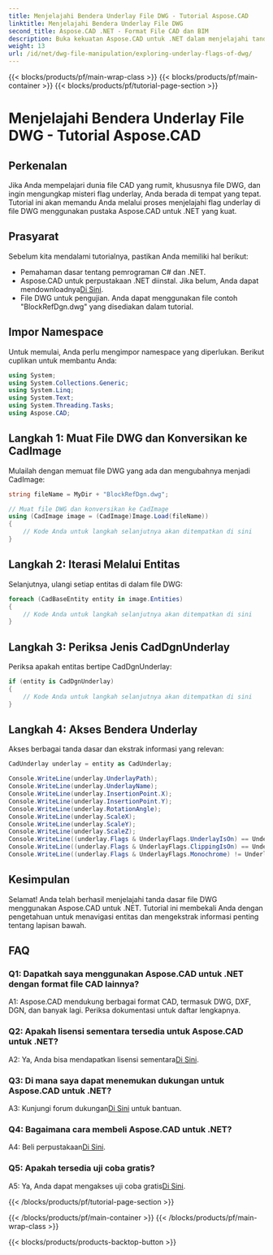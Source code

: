 ```yaml
---
title: Menjelajahi Bendera Underlay File DWG - Tutorial Aspose.CAD
linktitle: Menjelajahi Bendera Underlay File DWG
second_title: Aspose.CAD .NET - Format File CAD dan BIM
description: Buka kekuatan Aspose.CAD untuk .NET dalam menjelajahi tanda lapisan bawah file DWG. Ikuti panduan langkah demi langkah kami.
weight: 13
url: /id/net/dwg-file-manipulation/exploring-underlay-flags-of-dwg/
---
```


{{< blocks/products/pf/main-wrap-class >}}
{{< blocks/products/pf/main-container >}}
{{< blocks/products/pf/tutorial-page-section >}}

# Menjelajahi Bendera Underlay File DWG - Tutorial Aspose.CAD

## Perkenalan

Jika Anda mempelajari dunia file CAD yang rumit, khususnya file DWG, dan ingin mengungkap misteri flag underlay, Anda berada di tempat yang tepat. Tutorial ini akan memandu Anda melalui proses menjelajahi flag underlay di file DWG menggunakan pustaka Aspose.CAD untuk .NET yang kuat.

## Prasyarat

Sebelum kita mendalami tutorialnya, pastikan Anda memiliki hal berikut:

- Pemahaman dasar tentang pemrograman C# dan .NET.
-  Aspose.CAD untuk perpustakaan .NET diinstal. Jika belum, Anda dapat mendownloadnya[Di Sini](https://releases.aspose.com/cad/net/).
- File DWG untuk pengujian. Anda dapat menggunakan file contoh "BlockRefDgn.dwg" yang disediakan dalam tutorial.

## Impor Namespace

Untuk memulai, Anda perlu mengimpor namespace yang diperlukan. Berikut cuplikan untuk membantu Anda:

```csharp
using System;
using System.Collections.Generic;
using System.Linq;
using System.Text;
using System.Threading.Tasks;
using Aspose.CAD;

```

## Langkah 1: Muat File DWG dan Konversikan ke CadImage

Mulailah dengan memuat file DWG yang ada dan mengubahnya menjadi CadImage:

```csharp
string fileName = MyDir + "BlockRefDgn.dwg";

// Muat file DWG dan konversikan ke CadImage
using (CadImage image = (CadImage)Image.Load(fileName))
{
    // Kode Anda untuk langkah selanjutnya akan ditempatkan di sini
}
```

## Langkah 2: Iterasi Melalui Entitas

Selanjutnya, ulangi setiap entitas di dalam file DWG:

```csharp
foreach (CadBaseEntity entity in image.Entities)
{
    // Kode Anda untuk langkah selanjutnya akan ditempatkan di sini
}
```

## Langkah 3: Periksa Jenis CadDgnUnderlay

Periksa apakah entitas bertipe CadDgnUnderlay:

```csharp
if (entity is CadDgnUnderlay)
{
    // Kode Anda untuk langkah selanjutnya akan ditempatkan di sini
}
```

## Langkah 4: Akses Bendera Underlay

Akses berbagai tanda dasar dan ekstrak informasi yang relevan:

```csharp
CadUnderlay underlay = entity as CadUnderlay;

Console.WriteLine(underlay.UnderlayPath);
Console.WriteLine(underlay.UnderlayName);
Console.WriteLine(underlay.InsertionPoint.X);
Console.WriteLine(underlay.InsertionPoint.Y);
Console.WriteLine(underlay.RotationAngle);
Console.WriteLine(underlay.ScaleX);
Console.WriteLine(underlay.ScaleY);
Console.WriteLine(underlay.ScaleZ);
Console.WriteLine((underlay.Flags & UnderlayFlags.UnderlayIsOn) == UnderlayFlags.UnderlayIsOn);
Console.WriteLine((underlay.Flags & UnderlayFlags.ClippingIsOn) == UnderlayFlags.ClippingIsOn);
Console.WriteLine((underlay.Flags & UnderlayFlags.Monochrome) != UnderlayFlags.Monochrome);
```

## Kesimpulan

Selamat! Anda telah berhasil menjelajahi tanda dasar file DWG menggunakan Aspose.CAD untuk .NET. Tutorial ini membekali Anda dengan pengetahuan untuk menavigasi entitas dan mengekstrak informasi penting tentang lapisan bawah.

## FAQ

### Q1: Dapatkah saya menggunakan Aspose.CAD untuk .NET dengan format file CAD lainnya?

A1: Aspose.CAD mendukung berbagai format CAD, termasuk DWG, DXF, DGN, dan banyak lagi. Periksa dokumentasi untuk daftar lengkapnya.

### Q2: Apakah lisensi sementara tersedia untuk Aspose.CAD untuk .NET?

 A2: Ya, Anda bisa mendapatkan lisensi sementara[Di Sini](https://purchase.aspose.com/temporary-license/).

### Q3: Di mana saya dapat menemukan dukungan untuk Aspose.CAD untuk .NET?

 A3: Kunjungi forum dukungan[Di Sini](https://forum.aspose.com/c/cad/19) untuk bantuan.

### Q4: Bagaimana cara membeli Aspose.CAD untuk .NET?

A4: Beli perpustakaan[Di Sini](https://purchase.aspose.com/buy).

### Q5: Apakah tersedia uji coba gratis?

 A5: Ya, Anda dapat mengakses uji coba gratis[Di Sini](https://releases.aspose.com/).

{{< /blocks/products/pf/tutorial-page-section >}}

{{< /blocks/products/pf/main-container >}}
{{< /blocks/products/pf/main-wrap-class >}}

{{< blocks/products/products-backtop-button >}}
